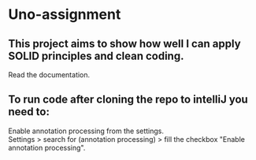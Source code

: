 # Uno-assignment
## This project aims to show how well I can apply SOLID principles and clean coding.
Read the documentation.
## To run code after cloning the repo to intelliJ you need to:
Enable annotation processing from the settings. \
Settings > search for (annotation processing) > fill the checkbox "Enable annotation processing".
